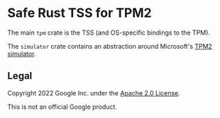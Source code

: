 # Safe Rust TSS for TPM2

The main `tpm` crate is the TSS (and OS-specific bindings to the TPM).

The `simulator` crate contains an abstraction around Microsoft's
[TPM2 simulator](https://sourceforge.net/projects/ibmswtpm2/).

## Legal

Copyright 2022 Google Inc. under the
[Apache 2.0 License](https://www.apache.org/licenses/LICENSE-2.0).

This is not an official Google product.
